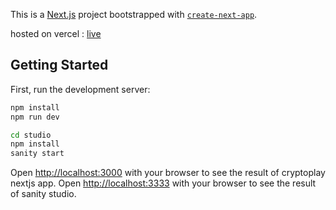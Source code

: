 This is a [Next.js](https://nextjs.org/) project bootstrapped with [`create-next-app`](https://github.com/vercel/next.js/tree/canary/packages/create-next-app).

hosted on vercel : [live](https://crypto-play-v1-hma70ygao-dhanu0510.vercel.app/)

## Getting Started

First, run the development server:

```bash
npm install
npm run dev
```

```bash
cd studio
npm install
sanity start
```

Open [http://localhost:3000](http://localhost:3000) with your browser to see the result of cryptoplay nextjs app.
Open  [http://localhost:3333](http://localhost:3333) with your browser to see the result of sanity studio.

